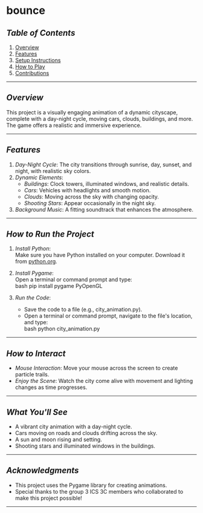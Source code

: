 # bounce
## *Table of Contents*  
1. [Overview](#overview)  
2. [Features](#features)  
3. [Setup Instructions](#setup-instructions)  
4. [How to Play](#how-to-play)  
5. [Contributions](#contributions)  

---

## *Overview*  
This project is a visually engaging animation of a dynamic cityscape, complete with a day-night cycle, moving cars, clouds, buildings, and more. The game offers a realistic and immersive experience.  

---

## *Features*  
1. *Day-Night Cycle*: The city transitions through sunrise, day, sunset, and night, with realistic sky colors.  
2. *Dynamic Elements*:  
   - *Buildings*: Clock towers, illuminated windows, and realistic details.  
   - *Cars*: Vehicles with headlights and smooth motion.  
   - *Clouds*: Moving across the sky with changing opacity.  
   - *Shooting Stars*: Appear occasionally in the night sky.  
3. *Background Music*: A fitting soundtrack that enhances the atmosphere.  

---

## *How to Run the Project*  
1. *Install Python*:  
   Make sure you have Python installed on your computer. Download it from [python.org](https://www.python.org).  

2. *Install Pygame*:  
   Open a terminal or command prompt and type:  
   bash
    pip install pygame PyOpenGL
     

3. *Run the Code*:  
   - Save the code to a file (e.g., city_animation.py).  
   - Open a terminal or command prompt, navigate to the file's location, and type:  
     bash
     python city_animation.py
       
---

## *How to Interact*  
- *Mouse Interaction*: Move your mouse across the screen to create particle trails.  
- *Enjoy the Scene*: Watch the city come alive with movement and lighting changes as time progresses.  


---

## *What You'll See*  
- A vibrant city animation with a day-night cycle.  
- Cars moving on roads and clouds drifting across the sky.  
- A sun and moon rising and setting.  
- Shooting stars and illuminated windows in the buildings.  

---

## *Acknowledgments*  
- This project uses the Pygame library for creating animations.  
- Special thanks to the group 3 ICS 3C members who collaborated to make this project possible!  

---

